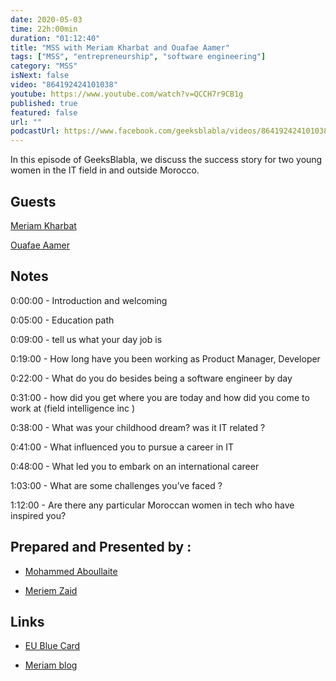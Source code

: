 ```yaml
---
date: 2020-05-03
time: 22h:00min
duration: "01:12:40"
title: "MSS with Meriam Kharbat and Ouafae Aamer"
tags: ["MSS", "entrepreneurship", "software engineering"]
category: "MSS"
isNext: false
video: "864192424101038"
youtube: https://www.youtube.com/watch?v=QCCH7r9CB1g
published: true
featured: false
url: ""
podcastUrl: https://www.facebook.com/geeksblabla/videos/864192424101038/
---
```


In this episode of GeeksBlabla, we discuss the success story for two young women in the IT field in and outside Morocco.

## Guests

[Meriam Kharbat](https://www.facebook.com/meriam.kasahara)

[Ouafae Aamer](https://www.facebook.com/ouafae.aamer)

## Notes

0:00:00 - Introduction and welcoming

0:05:00 - Education path

0:09:00 - tell us what your day job is

0:19:00 - How long have you been working as Product Manager, Developer

0:22:00 - What do you do besides being a software engineer by day

0:31:00 - how did you get where you are today and how did you come to work at (field intelligence inc )

0:38:00 - What was your childhood dream? was it IT related ?

0:41:00 - What influenced you to pursue a career in IT

0:48:00 - What led you to embark on an international career

1:03:00 - What are some challenges you’ve faced ?

1:12:00 - Are there any particular Moroccan women in tech who have inspired you?

## Prepared and Presented by :

- [Mohammed Aboullaite](https://www.facebook.com/aboullaite)

- [Meriem Zaid](https://www.facebook.com/MeriemZaid)

## Links

- [EU Blue Card](https://www.make-it-in-germany.com/en/visa/kinds-of-visa/eu-blue-card/)

- [Meriam blog](https://medium.com/@MeriamKharbat)
